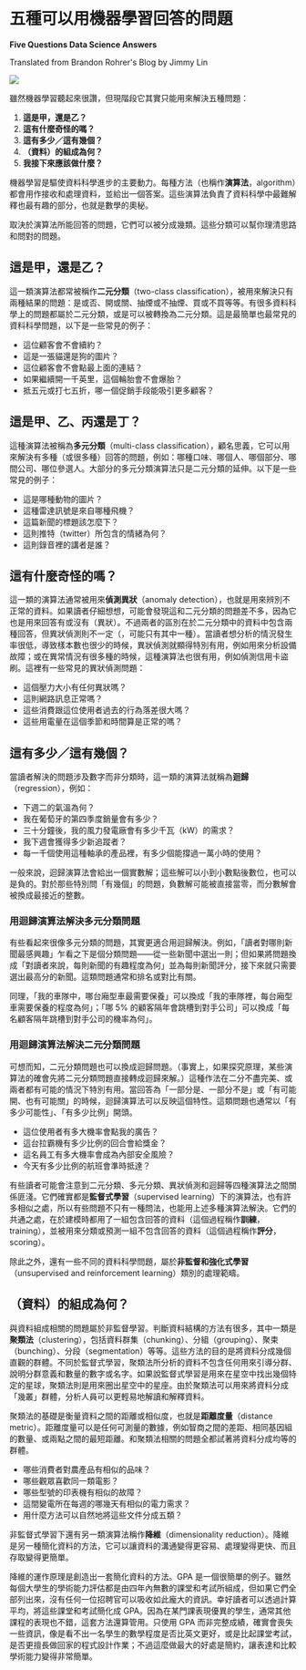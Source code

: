 # 五種可以用機器學習回答的問題

**Five Questions Data Science Answers**

Translated from Brandon Rohrer's Blog by Jimmy Lin

![](https://brohrer.github.io/images/magnifying_glass.png )

雖然機器學習聽起來很讚，但現階段它其實只能用來解決五種問題：

1. **這是甲，還是乙？**
2. **這有什麼奇怪的嗎？**
3. **這有多少／這有幾個？**
4. **（資料）的組成為何？**
5. **我接下來應該做什麼？**

機器學習是驅使資料科學進步的主要動力。每種方法（也稱作**演算法**，algorithm）都會用作接收和處理資料，並給出一個答案。這些演算法負責了資料科學中最難解釋也最有趣的部分，也就是數學的奧秘。

取決於演算法所能回答的問題，它們可以被分成幾類。這些分類可以幫你理清思路和問對的問題。

## 這是甲，還是乙？

這一類演算法都常被稱作**二元分類**（two-class classification），被用來解決只有兩種結果的問題：是或否、開或關、抽煙或不抽煙、買或不買等等。有很多資料科學上的問題都屬於二元分類，或是可以被轉換為二元分類。這是最簡單也最常見的資料科學問題，以下是一些常見的例子：

* 這位顧客會不會續約？
* 這是一張貓還是狗的圖片？
* 這位顧客會不會點最上面的連結？
* 如果繼續開一千英里，這個輪胎會不會爆胎？
* 抵五元或打七五折，哪一個促銷手段能吸引更多顧客？

## 這是甲、乙、丙還是丁？

這種演算法被稱為**多元分類**（multi-class classification），顧名思義，它可以用來解決有多種（或很多種）回答的問題，例如：哪種口味、哪個人、哪個部分、哪間公司、哪位參選人。大部分的多元分類演算法只是二元分類的延伸。以下是一些常見的例子：

* 這是哪種動物的圖片？
* 這種雷達訊號是來自哪種飛機？
* 這篇新聞的標題該怎麼下？
* 這則推特（twitter）所包含的情緒為何？
* 這則錄音裡的講者是誰？

## 這有什麼奇怪的嗎？

這一類的演算法通常被用來**偵測異狀**（anomaly detection），也就是用來辨別不正常的資料。如果讀者仔細想想，可能會發現這和二元分類的問題差不多，因為它也是用來回答有或沒有（異狀）。不過兩者的區別在於二元分類中的資料中包含兩種回答，但異狀偵測則不一定（，可能只有其中一種）。當讀者想分析的情況發生率很低，導致樣本數也很少的時候，異狀偵測就顯得特別有用，例如用來分析設備故障；或在異常情況有很多種的時候，這種演算法也很有用，例如偵測信用卡盜刷。這裡有一些常見的異狀偵測問題：

* 這個壓力大小有任何異狀嗎？
* 這則網路訊息正常嗎？
* 這些消費跟這位使用者過去的行為落差很大嗎？
* 這些用電量在這個季節和時間算是正常的嗎？

## 這有多少／這有幾個？

當讀者解決的問題涉及數字而非分類時，這一類的演算法就稱為**迴歸**（regression），例如：

* 下週二的氣溫為何？
* 我在葡萄牙的第四季度銷量會有多少？
* 三十分鐘後，我的風力發電廠會有多少千瓦（kW）的需求？
* 我下週會獲得多少新追蹤者？
* 每一千個使用這種軸承的產品裡，有多少個能撐過一萬小時的使用？

一般來說，迴歸演算法會給出一個實數解；這些解可以小到小數點後數位，也可以是負的。對於那些特別問「有幾個」的問題，負數解可能被直接當零，而分數解會被換成最接近的整數。

### 用迴歸演算法解決多元分類問題

有些看起來很像多元分類的問題，其實更適合用迴歸解決。例如，「讀者對哪則新聞最感興趣」乍看之下是個分類問題——從一些新聞中選出一則；但如果將問題換成「對讀者來說，每則新聞的有趣程度為何」並為每則新聞評分，接下來就只需要選出最高分的新聞。這類問題通常和排名或對比有關。

同理，「我的車隊中，哪台廂型車最需要保養」可以換成「我的車隊裡，每台廂型車需要保養的程度為何」；「哪 5% 的顧客隔年會跳槽到對手公司」可以換成「每名顧客隔年跳槽到對手公司的機率為何」。

### 用迴歸演算法解決二元分類問題

可想而知，二元分類問題也可以換成迴歸問題。（事實上，如果探究原理，某些演算法的確會先將二元分類問題直接轉成迴歸來解。）這種作法在二分不盡完美、或兩者都有可能的情況下特別有用。當回答為「一部分是、一部分不是」或「有可能開、也有可能關」的時候，迴歸演算法可以反映這個特性。這類問題也通常以「有多少可能性」、「有多少比例」開頭。

* 這位使用者有多大機率會點我的廣告？
* 這台拉霸機有多少比例的回合會給獎金？
* 這名員工有多大機率會成為內部安全風險？
* 今天有多少比例的航班會準時抵達？

有些讀者可能會注意到二元分類、多元分類、異狀偵測和迴歸等四種演算法之間關係匪淺。它們確實都是**監督式學習**（supervised learning）下的演算法，也有許多相似之處，所以有些問題不只有一種問法，也能用上述多種演算法解決。它們的共通之處，在於建模時都用了一組包含回答的資料（這個過程稱作**訓練**，training），並被用來分類或預測一組不包含回答的資料（這個過程稱作**評分**，scoring）。

除此之外，還有一些不同的資料科學問題，屬於**非監督和強化式學習**（unsupervised and reinforcement learning）類別的處理範疇。

## （資料）的組成為何？

與資料組成相關的問題屬於非監督學習。判斷資料結構的方法有很多，其中一類是**聚類法**（clustering），包括資料群集（chunking）、分組（grouping）、聚束（bunching）、分段（segmentation）等等。這些方法的目的是將資料分成幾個直觀的群體。不同於監督式學習，聚類法所分析的資料不包含任何用來引導分群、說明分群意義和數量的數字或名字。如果說監督式學習是用來在星空中找出幾個特定的星球，聚類法則是用來圈出星空中的星座。由於聚類法可以用來將資料分成「幾叢」群體，分析人員可以更輕易地解讀和解釋資料。

聚類法的基礎是衡量資料之間的距離或相似度，也就是**距離度量**（distance metric）。距離度量可以是任何可測量的數據，例如智商之間的差距、相同基因組的數量、或兩點之間的最短距離。和聚類法相關的問題全都試著將資料分成均等的群體。

* 哪些消費者對農產品有相似的品味？
* 哪些觀眾喜歡同一類電影？
* 哪些型號的印表機有相似的故障？
* 這間變電所在每週的哪幾天有相似的電力需求？
* 用什麼方法可以自然地將這些文件分成五類？

非監督式學習下還有另一類演算法稱作**降維**（dimensionality reduction）。降維是另一種簡化資料的方法，它可以讓資料的溝通變得更容易、處理變得更快、而且存取變得更簡單。

降維的運作原理是創造出一套簡化資料的方法。GPA 是一個很簡單的例子。雖然每個大學生的學術能力評估都是由四年內無數的課堂和考試所組成，但如果它們全部列出來，沒有任何一位招聘官可以吸收如此龐大的資訊。幸好讀者可以透過計算平均，將這些課堂和考試簡化成 GPA。因為在某門課表現優異的學生，通常其他課程的表現也不錯，這套方法還算管用。只使用 GPA 而非完整成績，確實會喪失一些資訊，像是看不出一名學生的數學程度是否比英文更好，或是比起課堂考試，是否更擅長做回家的程式設計作業；不過這麼做最大的好處是簡約，讓表達和比較學術能力變得非常簡單。


